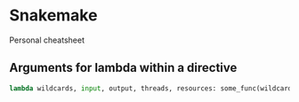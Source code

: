 # Snakemake
Personal cheatsheet

## Arguments for lambda within a directive
```python
lambda wildcards, input, output, threads, resources: some_func(wildcards)
```
